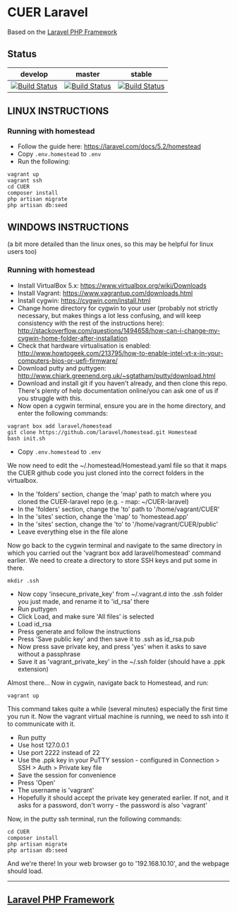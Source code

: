 # CUER Laravel
Based on the [Laravel PHP Framework](https://github.com/laravel/laravel)

## Status
| develop | master |  stable |
|---|---|---|
| [![Build Status](https://travis-ci.org/droogmic/CUER-laravel.svg?branch=develop)](https://travis-ci.org/droogmic/CUER-laravel) | [![Build Status](https://travis-ci.org/droogmic/CUER-laravel.svg?branch=master)](https://travis-ci.org/droogmic/CUER-laravel) | [![Build Status](https://travis-ci.org/droogmic/CUER-laravel.svg?branch=stable)](https://travis-ci.org/droogmic/CUER-laravel) |

## LINUX INSTRUCTIONS
### Running with homestead
+ Follow the guide here: <https://laravel.com/docs/5.2/homestead>
+ Copy `.env.homestead` to `.env`
+ Run the following:
```
vagrant up
vagrant ssh
cd CUER
composer install
php artisan migrate
php artisan db:seed
```

## WINDOWS INSTRUCTIONS 
(a bit more detailed than the linux ones, so this may be helpful for linux users too)
### Running with homestead
+ Install VirtualBox 5.x: https://www.virtualbox.org/wiki/Downloads
+ Install Vagrant: https://www.vagrantup.com/downloads.html
+ Install cygwin: https://cygwin.com/install.html
+ Change home directory for cygwin to your user (probably not strictly necessary, but makes things a lot less confusing, and will keep consistency with the rest of the instructions here): http://stackoverflow.com/questions/1494658/how-can-i-change-my-cygwin-home-folder-after-installation
+ Check that hardware virtualisation is enabled: http://www.howtogeek.com/213795/how-to-enable-intel-vt-x-in-your-computers-bios-or-uefi-firmware/
+ Download putty and puttygen: http://www.chiark.greenend.org.uk/~sgtatham/putty/download.html
+ Download and install git if you haven't already, and then clone this repo. There's plenty of help documentation online/you can ask one of us if you struggle with this. 
+ Now open a cygwin terminal, ensure you are in the home directory, and enter the following commands:
```
vagrant box add laravel/homestead
git clone https://github.com/laravel/homestead.git Homestead
bash init.sh
```

+ Copy `.env.homestead` to `.env`

We now need to edit the ~/.homestead/Homestead.yaml file so that it maps the CUER github code you just cloned into the correct folders in the virtualbox. 

+ In the 'folders' section, change the 'map' path to match where you cloned the CUER-laravel repo (e.g. - map: ~/CUER-laravel)
+ In the 'folders' section, change the 'to' path to '/home/vagrant/CUER'
+ In the 'sites' section, change the 'map' to 'homestead.app'
+ In the 'sites' section, change the 'to' to '/home/vagrant/CUER/public'
+ Leave everything else in the file alone

Now go back to the cygwin terminal and navigate to the same directory in which you carried out the 'vagrant box add laravel/homestead' command earlier.
We need to create a directory to store SSH keys and put some in there.
```
mkdir .ssh
```

+ Now copy 'insecure_private_key' from ~/.vagrant.d into the .ssh folder you just made, and rename it to 'id_rsa' there
+ Run puttygen
+ Click Load, and make sure 'All files' is selected
+ Load id_rsa
+ Press generate and follow the instructions
+ Press 'Save public key' and then save it to .ssh as id_rsa.pub
+ Now press save private key, and press 'yes' when it asks to save without a passphrase
+ Save it as 'vagrant_private_key' in the ~/.ssh folder (should have a .ppk extension)

Almost there...
Now in cygwin, navigate back to Homestead, and run:
```
vagrant up
```
This command takes quite a while (several minutes) especially the first time you run it.
Now the vagrant virtual machine is running, we need to ssh into it to communicate with it.

+ Run putty
+ Use host 127.0.0.1
+ Use port 2222 instead of 22
+ Use the .ppk key in your PuTTY session - configured in Connection > SSH > Auth > Private key file
+ Save the session for convenience
+ Press 'Open'
+ The username is 'vagrant'
+ Hopefully it should accept the private key generated earlier. If not, and it asks for a password, don't worry - the password is also 'vagrant'

Now, in the putty ssh terminal, run the following commands:
```
cd CUER
composer install
php artisan migrate
php artisan db:seed
```
And we're there! In your web browser go to '192.168.10.10', and the webpage should load.


---------------------------------

## [Laravel PHP Framework](https://laravel.com/)
